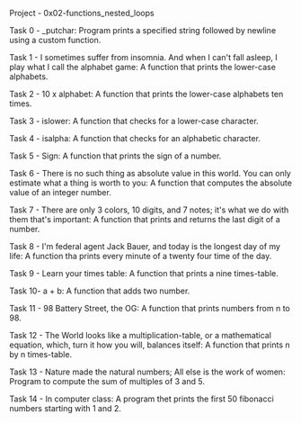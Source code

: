 Project - 0x02-functions_nested_loops

Task 0 - _putchar: Program prints a specified string followed by newline using a custom function.

Task 1 - I sometimes suffer from insomnia. And when I can't fall asleep, I play what I call the alphabet game: A function that prints the lower-case alphabets.

Task 2 - 10 x alphabet: A function that prints the lower-case alphabets ten times.

Task 3 - islower: A function that checks for a lower-case character.

Task 4 - isalpha: A function that checks for an alphabetic character.

Task 5 - Sign: A function that prints the sign of a number.

Task 6 - There is no such thing as absolute value in this world. You can only estimate what a thing is worth to you: A function that computes the absolute value of an integer number.

Task 7 - There are only 3 colors, 10 digits, and 7 notes; it's what we do with them that's important: A function that prints and returns the last digit of a number.

Task 8 - I'm federal agent Jack Bauer, and today is the longest day of my life: A function tha prints every minute of a twenty four time of  the day.

Task 9 - Learn your times table: A function that prints a nine times-table.

Task 10- a + b: A function that adds two number.

Task 11 - 98 Battery Street, the OG: A function that prints numbers from n to 98.

Task 12 - The World looks like a multiplication-table, or a mathematical equation, which, turn it how you will, balances itself: A function that prints n by n times-table.

Task 13 - Nature made the natural numbers; All else is the work of women: Program to compute the sum of multiples of 3 and 5.

Task 14 - In computer class: A program thet prints the first 50 fibonacci numbers starting with 1 and 2.
